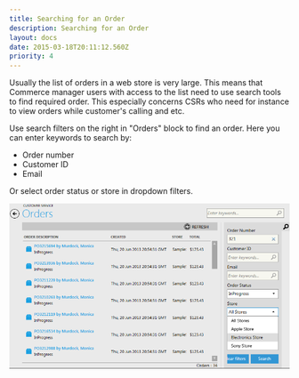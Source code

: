 ```yaml
---
title: Searching for an Order
description: Searching for an Order
layout: docs
date: 2015-03-18T20:11:12.560Z
priority: 4
---
```

Usually the list of orders in a web store is very large. This means that Commerce manager users with access to the list need to use search tools to find required order. This especially concerns CSRs who need for instance to view orders while customer's calling and etc.

Use search filters on the right in "Orders" block to find an order. Here you can enter keywords to search by:

* Order number
* Customer ID
* Email

Or select order status or store in dropdown filters.

<img src="../../../assets/images/docs/order-search.png" />